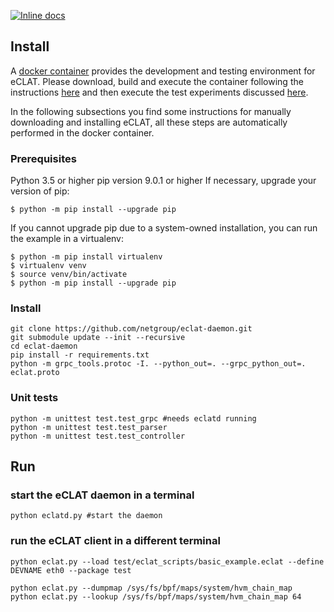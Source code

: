 [![Inline docs](https://img.shields.io/readthedocs/hike-eclat)](https://hike-eclat.readthedocs.io/en/latest/index.html)

## Install

A [docker container](https://github.com/netgroup/eclat-docker) provides the development and testing environment for eCLAT.
Please download, build and execute the container following the instructions [here](https://github.com/netgroup/eclat-docker) and then execute the test experiments discussed [here](https://hike-eclat.readthedocs.io/en/latest/experiments.html).

In the following subsections you find some instructions for manually downloading and installing eCLAT, all these steps are automatically performed in the docker container.

### Prerequisites

Python 3.5 or higher
pip version 9.0.1 or higher
If necessary, upgrade your version of pip:

```shell
$ python -m pip install --upgrade pip
```

If you cannot upgrade pip due to a system-owned installation, you can run the example in a virtualenv:

```shell
$ python -m pip install virtualenv
$ virtualenv venv
$ source venv/bin/activate
$ python -m pip install --upgrade pip
```

### Install

```shell
git clone https://github.com/netgroup/eclat-daemon.git
git submodule update --init --recursive
cd eclat-daemon
pip install -r requirements.txt
python -m grpc_tools.protoc -I. --python_out=. --grpc_python_out=. eclat.proto
```

### Unit tests

```shell
python -m unittest test.test_grpc #needs eclatd running
python -m unittest test.test_parser
python -m unittest test.test_controller
```

## Run

### start the eCLAT daemon in a terminal

```shell
python eclatd.py #start the daemon
```

### run the eCLAT client in a different terminal

```shell
python eclat.py --load test/eclat_scripts/basic_example.eclat --define DEVNAME eth0 --package test

python eclat.py --dumpmap /sys/fs/bpf/maps/system/hvm_chain_map
python eclat.py --lookup /sys/fs/bpf/maps/system/hvm_chain_map 64
```

